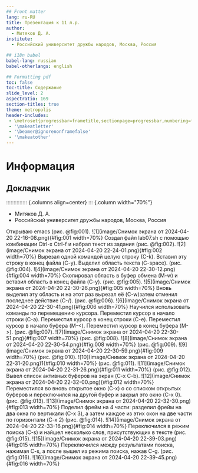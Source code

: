 ```yaml
---
## Front matter
lang: ru-RU
title: Презентация к 11 л.р.
author:
  - Митяков Д. А.
institute:
  - Российский университет дружбы народов, Москва, Россия

## i18n babel
babel-lang: russian
babel-otherlangs: english

## Formatting pdf
toc: false
toc-title: Содержание
slide_level: 2
aspectratio: 169
section-titles: true
theme: metropolis
header-includes:
 - \metroset{progressbar=frametitle,sectionpage=progressbar,numbering=fraction}
 - '\makeatletter'
 - '\beamer@ignorenonframefalse'
 - '\makeatother'
---
```


# Информация

## Докладчик

:::::::::::::: {.columns align=center}
::: {.column width="70%"}



  - Митяков Д. А.
  - Российский университет дружбы народов, Москва, Россия


Открываю emacs
(рис. @fig:001).
![1](image/Снимок экрана от 2024-04-20 22-16-08.png){#fig:001 width=70%}
Создал файл lab07.sh с помощью комбинации Ctrl-x Ctrl-f и набрал текст из задания
(рис. @fig:002).
![2](image/Снимок экрана от 2024-04-20 22-24-01.png){#fig:002 width=70%}
Вырезал одной командой целую строку (С-k).
Вставил эту строку в конец файла (C-y).
Выделил область текста (C-space).
(рис. @fig:004).
![4](image/Снимок экрана от 2024-04-20 22-30-12.png){#fig:004 width=70%}
Скопировал область в буфер обмена (M-w) и вставил область в конец файла (C-y).
(рис. @fig:005).
![5](image/Снимок экрана от 2024-04-20 22-30-26.png){#fig:005 width=70%}
Вновь выделил эту область и на этот раз вырезал её (C-w)затем отменил последнее действие (C-/).
(рис. @fig:006).
![6](image/Снимок экрана от 2024-04-20 22-30-41.png){#fig:006 width=70%}
Научился использовать команды по перемещению курсора.
Переместил курсор в начало строки (C-a).
Переместил курсор в конец строки (C-e).
Переместил курсор в начало буфера (M-<).
Переместил курсор в конец буфера (M->).
(рис. @fig:007).
![7](image/Снимок экрана от 2024-04-20 22-30-51.png){#fig:007 width=70%}
(рис. @fig:008).
![8](image/Снимок экрана от 2024-04-20 22-30-54.png){#fig:008 width=70%}
(рис. @fig:009).
![9](image/Снимок экрана от 2024-04-20 22-30-59.png){#fig:009 width=70%}
(рис. @fig:010).
![10](image/Снимок экрана от 2024-04-20 22-31-20.png)1{#fig:010 width=70%}
(рис. @fig:011).
![11](image/Снимок экрана от 2024-04-20 22-31-26.png){#fig:011 width=70%}
(рис. @fig:012).
Вывел список активных буферов на экран (C-x C-b).
![12](image/Снимок экрана от 2024-04-20 22-32-00.png){#fig:012 width=70%}
Переместился во вновь открытое окно (C-x) o со списком открытых буферов
и переключился на другой буфер и закрыл это окно (C-x 0).
(рис. @fig:013).
![13](image/Снимок экрана от 2024-04-20 22-32-30.png){#fig:013 width=70%}
Поделил фрейм на 4 части: разделил фрейм на два окна по вертикали (C-x 3),
а затем каждое из этих окон на две части по горизонтали (C-x 2)
(рис. @fig:014).
![14](image/Снимок экрана от 2024-04-20 22-33-16.png){#fig:014 width=70%}
Переключился в режим поиска (C-s) и найшел несколько слов, присутствующих
в тексте
(рис. @fig:015).
![15](image/Снимок экрана от 2024-04-20 22-39-03.png){#fig:015 width=70%}
Переключился между результатами поиска, нажимая C-s, а после вышел из режима поиска, нажав C-g.
(рис. @fig:016).
![16](image/Снимок экрана от 2024-04-20 22-39-45.png){#fig:016 width=70%}
